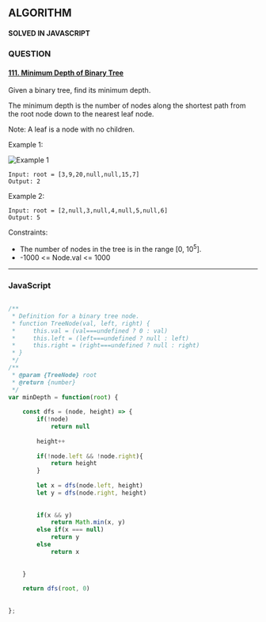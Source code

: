 ## ALGORITHM

#### SOLVED IN JAVASCRIPT
### QUESTION

#### [111. Minimum Depth of Binary Tree](https://leetcode.com/problems/minimum-depth-of-binary-tree/)

Given a binary tree, find its minimum depth.

The minimum depth is the number of nodes along the shortest path from the root node down to the nearest leaf node.

Note: A leaf is a node with no children.

Example 1:

![Example 1](https://assets.leetcode.com/uploads/2020/10/12/ex_depth.jpg)

```
Input: root = [3,9,20,null,null,15,7]
Output: 2
```

Example 2:

```
Input: root = [2,null,3,null,4,null,5,null,6]
Output: 5
```

Constraints:

* The number of nodes in the tree is in the range [0, 10<sup>5</sup>].
* -1000 <= Node.val <= 1000

-----

### JavaScript

```js

/**
 * Definition for a binary tree node.
 * function TreeNode(val, left, right) {
 *     this.val = (val===undefined ? 0 : val)
 *     this.left = (left===undefined ? null : left)
 *     this.right = (right===undefined ? null : right)
 * }
 */
/**
 * @param {TreeNode} root
 * @return {number}
 */
var minDepth = function(root) {
    
    const dfs = (node, height) => {
        if(!node)
            return null
        
        height++
        
        if(!node.left && !node.right){
            return height
        }
        
        let x = dfs(node.left, height)
        let y = dfs(node.right, height)
        
        
        if(x && y)
            return Math.min(x, y)
        else if(x === null)
            return y
        else
            return x
        
    
    }
        
    return dfs(root, 0)
    
    
};

```
